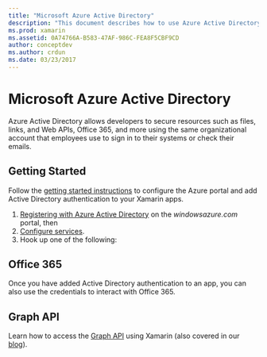 ```yaml
---
title: "Microsoft Azure Active Directory"
description: "This document describes how to use Azure Active Directory to authenticate users in mobile applications built with Xamarin."
ms.prod: xamarin
ms.assetid: 0A74766A-B583-47AF-986C-FEA8F5CBF9CD
author: conceptdev
ms.author: crdun
ms.date: 03/23/2017
---
```


# Microsoft Azure Active Directory

Azure Active Directory allows developers to secure
  resources such as files, links, and Web APIs,
  Office 365, and more
  using the same organizational account that
  employees use to sign in to their systems or check their emails.

## Getting Started

Follow the [getting started instructions](~/cross-platform/data-cloud/active-directory/get-started/index.md)
  to configure the Azure portal and add Active Directory authentication
  to your Xamarin apps.

1. [Registering with Azure Active Directory](~/cross-platform/data-cloud/active-directory/get-started/register.md) on the *windowsazure.com* portal, then
2. [Configure services](~/cross-platform/data-cloud/active-directory/get-started/configure.md).
3. Hook up one of the following:

## Office 365

Once you have added Active Directory authentication
  to an app, you can also use the credentials to
  interact with Office 365.

## Graph API

Learn how to access the [Graph API](~/cross-platform/data-cloud/active-directory/graph.md)
  using Xamarin (also covered in our [blog](https://blog.xamarin.com/authenticate-xamarin-mobile-apps-using-azure-active-directory/)).

